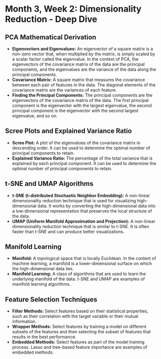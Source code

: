 # Month 3, Week 2: Dimensionality Reduction - Deep Dive

## PCA Mathematical Derivation

*   **Eigenvectors and Eigenvalues:** An eigenvector of a square matrix is a non-zero vector that, when multiplied by the matrix, is simply scaled by a scalar factor called the eigenvalue. In the context of PCA, the eigenvectors of the covariance matrix of the data are the principal components, and the eigenvalues are the variance of the data along the principal components.
*   **Covariance Matrix:** A square matrix that measures the covariance between each pair of features in the data. The diagonal elements of the covariance matrix are the variances of each feature.
*   **Finding the Principal Components:** The principal components are the eigenvectors of the covariance matrix of the data. The first principal component is the eigenvector with the largest eigenvalue, the second principal component is the eigenvector with the second largest eigenvalue, and so on.

## Scree Plots and Explained Variance Ratio

*   **Scree Plot:** A plot of the eigenvalues of the covariance matrix in descending order. It can be used to determine the optimal number of principal components to retain.
*   **Explained Variance Ratio:** The percentage of the total variance that is explained by each principal component. It can be used to determine the optimal number of principal components to retain.

## t-SNE and UMAP Algorithms

*   **t-SNE (t-distributed Stochastic Neighbor Embedding):** A non-linear dimensionality reduction technique that is used for visualizing high-dimensional data. It works by converting the high-dimensional data into a low-dimensional representation that preserves the local structure of the data.
*   **UMAP (Uniform Manifold Approximation and Projection):** A non-linear dimensionality reduction technique that is similar to t-SNE. It is often faster than t-SNE and can produce better visualizations.

## Manifold Learning

*   **Manifold:** A topological space that is locally Euclidean. In the context of machine learning, a manifold is a lower-dimensional surface on which the high-dimensional data lies.
*   **Manifold Learning:** A class of algorithms that are used to learn the underlying manifold of the data. t-SNE and UMAP are examples of manifold learning algorithms.

## Feature Selection Techniques

*   **Filter Methods:** Select features based on their statistical properties, such as their correlation with the target variable or their mutual information.
*   **Wrapper Methods:** Select features by training a model on different subsets of the features and then selecting the subset of features that results in the best performance.
*   **Embedded Methods:** Select features as part of the model training process. Lasso and tree-based feature importance are examples of embedded methods.